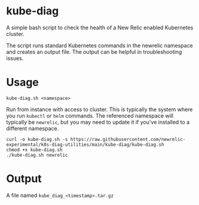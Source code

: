 # kube-diag

A simple bash script to check the health of a New Relic enabled Kubernetes cluster.

The script runs standard Kubernetes commands in the newrelic namespace and creates an output file.
The output can be helpful in troubleshooting issues.


# Usage

```
kube-diag.sh <namespace>
```

Run from instance with access to cluster. This is typically the system where you run `kubectl` or `helm` commands. The referenced namespace will typically be `newrelic`, but you may need to update it if you've installed to a different namespace.
```
curl -o kube-diag.sh -s https://raw.githubusercontent.com/newrelic-experimental/k8s-diag-utilities/main/kube-diag/kube-diag.sh
chmod +x kube-diag.sh
./kube-diag.sh newrelic
```

# Output

A file named `kube_diag_<timestamp>.tar.gz`
